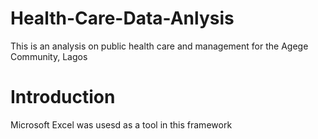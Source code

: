 # Health-Care-Data-Anlysis
This is an analysis on public health care and management for the Agege Community, Lagos
# Introduction
Microsoft Excel was usesd as a tool in this framework
